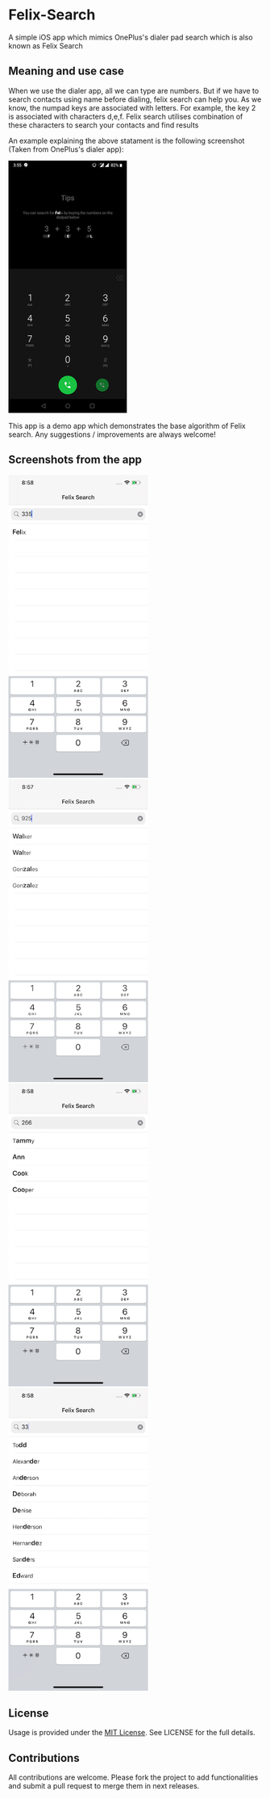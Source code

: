 # Felix-Search
 A simple iOS app which mimics OnePlus's dialer pad search which is also known as Felix Search

## Meaning and use case

When we use the dialer app, all we can type are numbers. But if we have to search contacts using name before dialing, felix search can help you.
As we know, the numpad keys are associated with letters. For example, the key 2 is associated with characters d,e,f.
Felix search utilises combination of these characters to search your contacts and find results

An example explaining the above statament is the following screenshot (Taken from OnePlus's dialer app): 

![Alt text](Screenshots/felix_screenshot.png)

This app is a demo app which demonstrates the base algorithm of Felix search. Any suggestions / improvements are always welcome!

## Screenshots from the app

<img src="Screenshots/search_4.png" width="277" height="600" /><img src="Screenshots/search_1.png" width="277" height="600" />
<img src="Screenshots/search_3.png" width="277" height="600" /><img src="Screenshots/search_5.png" width="277" height="600" />

## License

Usage is provided under the [MIT License](http://opensource.org/licenses/mit-license.php).  See LICENSE for the full details.

## Contributions

All contributions are welcome. Please fork the project to add functionalities and submit a pull request to merge them in next releases.

